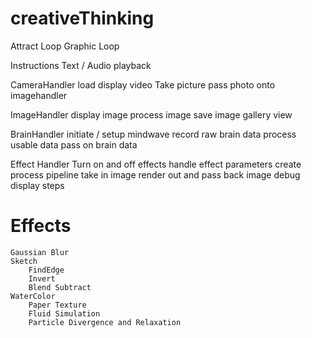 creativeThinking
================

Attract Loop
	Graphic Loop

Instructions
	Text / Audio playback

CameraHandler
	load
	display video
	Take picture
	pass photo onto imagehandler

ImageHandler
	display image
	process image
	save image
	gallery view

BrainHandler
	initiate / setup mindwave
	record raw brain data
	process usable data
	pass on brain data

Effect Handler
	Turn on and off effects
	handle effect parameters
	create process pipeline
	take in image
	render out and pass back image
	debug display steps

Effects
=======
	Gaussian Blur
	Sketch
		FindEdge
		Invert
		Blend Subtract
	WaterColor
		Paper Texture
		Fluid Simulation
		Particle Divergence and Relaxation